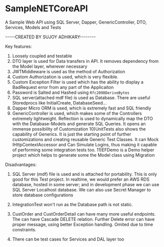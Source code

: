 # SampleNETCoreAPI
A Sample Web API using SQL Server, Dapper, GenericController, DTO, Services, Models and Tests


-----CREATED BY SUJOY ADHIKARY--------

Key features:

1) Loosely coupled and testable
2) DTO layer is used for Data transfers in API. It removes dependency from the Model layer, 
   wherever necessary
3) JWTMiddleware  is used as the method of Authorization
4) Custom Authorization is used, which is very flexible.
5) Custom Exception Filter is used which has the ability to display a BadRequest error 
   from any part of the Applicaiton 
6) Password is Salted and Hashed using `Rfc2898DeriveBytes`
7) SQL server(attached mdf file) is used as Database. There are useful Storedprocs like InitialCreate, 
   DatabaseSeed...
8) Dapper Micro ORM is used, which is extremely fast and SQL friendly
9) GenericController is used, which makes some of the Controllers extremely lightweight. Reflection is 
   used to dynamically map the DTO with the Database-Models and generate SQL Queries. It opens an immense
   possibility of Customization
10)UnitTests also shows the capability of Generics. It is just the starting point of further customizations
   and creating reusable Generic Test Classes. It can Mock IHttpContextAccessor and Can Simulate Logins,
   thus making it capable of performing some integration tests too.
11)EFDemo is a Demo helper project which helps to generate some the Model class using Migration 

Disadvantages:

1) SQL Server (mdf) file is used and is attached for portability. This is only good for this Test project.
   In realtime, we would prefer an AWS RDS database, hosted in some server; and in development phase we 
   can use SQL Server Localhost database. We can also use Secret Manager to store database configurations

2) IntegrationTest won't run as the Database path is not static.

3) CustOrder and CustOrderDetail can have many more useful endpoints. The can have Cascade DELETE relation.
   Further Delete error can have proper message, using better Exception handling. 
   Omited due to time constraints.

4) There can be test cases for Services and DAL layer too
